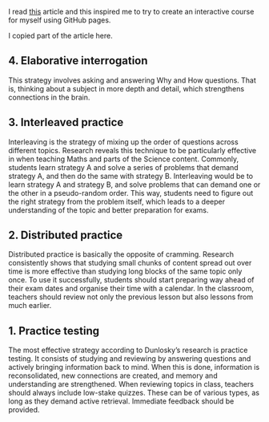 I read [this](https://senecalearning.com/en-GB/blog/top-10-most-effective-learning-strategies/) article and this inspired me to try to create an interactive course for myself using GitHub pages.

I copied part of the article here.

## 4. Elaborative interrogation

This strategy involves asking and answering Why and How questions. That is, thinking about a subject in more depth and detail, which strengthens connections in the brain.
## 3. Interleaved practice

Interleaving is the strategy of mixing up the order of questions across different topics. Research reveals this technique to be particularly effective in when teaching Maths and parts of the Science content. Commonly, students learn strategy A and solve a series of problems that demand strategy A, and then do the same with strategy B. Interleaving would be to learn strategy A and strategy B, and solve problems that can demand one or the other in a pseudo-random order. This way, students need to figure out the right strategy from the problem itself, which leads to a deeper understanding of the topic and better preparation for exams.
## 2. Distributed practice

Distributed practice is basically the opposite of cramming. Research consistently shows that studying small chunks of content spread out over time is more effective than studying long blocks of the same topic only once. To use it successfully, students should start preparing way ahead of their exam dates and organise their time with a calendar. In the classroom, teachers should review not only the previous lesson but also lessons from much earlier.
## 1. Practice testing

The most effective strategy according to Dunlosky’s research is practice testing. It consists of studying and reviewing by answering questions and actively bringing information back to mind. When this is done, information is reconsolidated, new connections are created, and memory and understanding are strengthened. When reviewing topics in class, teachers should always include low-stake quizzes. These can be of various types, as long as they demand active retrieval. Immediate feedback should be provided.
